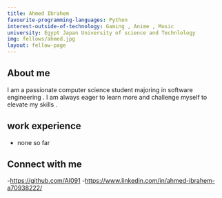```yaml
---
title: Ahmed Ibrahem
favourite-programming-languages: Python
interest-outside-of-technology: Gaming , Anime , Music
university: Egypt Japan University of science and Technlology
img: fellows/ahmed.jpg
layout: fellow-page
---
```


## About me
I am a passionate computer science student majoring in software engineering . I am always eager to learn more and challenge myself to elevate my skills .

## work experience 
- none so far 

## Connect with me
-https://github.com/AI091
-https://www.linkedin.com/in/ahmed-ibrahem-a70938222/
